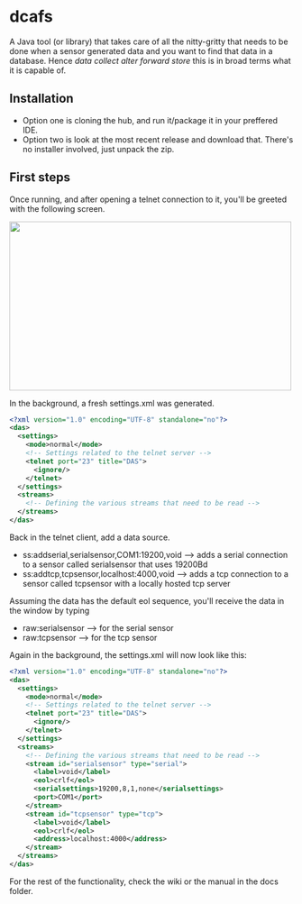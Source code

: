 dcafs
=========

A Java tool (or library) that takes care of all the nitty-gritty that needs to be done when a sensor generated data and you want to find that data in a database. Hence _data collect alter forward store_ this is in broad terms what it is capable of.


## Installation

* Option one is cloning the hub, and run it/package it in your preffered IDE.
* Option two is look at the most recent release and download that. There's no installer involved, just unpack the zip.

## First steps

Once running, and after opening a telnet connection to it, you'll be greeted with the following screen.

<img src="https://user-images.githubusercontent.com/60646590/112713982-65630380-8ed8-11eb-8987-109a2a066b66.png" width="500" height="300">

In the background, a fresh settings.xml was generated.
````xml
<?xml version="1.0" encoding="UTF-8" standalone="no"?>
<das>
  <settings>
    <mode>normal</mode>
    <!-- Settings related to the telnet server -->
    <telnet port="23" title="DAS">
      <ignore/>
    </telnet>
  </settings>
  <streams>
    <!-- Defining the various streams that need to be read -->
  </streams>
</das>
````
Back in the telnet client, add a data source.
* ss:addserial,serialsensor,COM1:19200,void  --> adds a serial connection to a sensor called serialsensor that uses 19200Bd
* ss:addtcp,tcpsensor,localhost:4000,void  --> adds a tcp connection to a sensor called tcpsensor with a locally hosted tcp server

Assuming the data has the default eol sequence, you'll receive the data in the window by typing
* raw:serialsensor --> for the serial sensor
* raw:tcpsensor --> for the tcp sensor

Again in the background, the settings.xml will now look like this:
````xml
<?xml version="1.0" encoding="UTF-8" standalone="no"?>
<das>
  <settings>
    <mode>normal</mode>
    <!-- Settings related to the telnet server -->
    <telnet port="23" title="DAS">
      <ignore/>
    </telnet>
  </settings>
  <streams>
    <!-- Defining the various streams that need to be read -->
    <stream id="serialsensor" type="serial">
      <label>void</label>
      <eol>crlf</eol>
      <serialsettings>19200,8,1,none</serialsettings>
      <port>COM1</port>
    </stream>
    <stream id="tcpsensor" type="tcp">
      <label>void</label>
      <eol>crlf</eol>
      <address>localhost:4000</address>
    </stream>
  </streams>
</das>
````
For the rest of the functionality, check the wiki or the manual in the docs folder.
